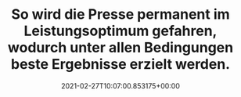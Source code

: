 ---
date: '2021-02-27T10:07:00.853175+00:00'
found_at: '2014-12-24'
found_url: http://www.claas.de/produkte/quaderballenpressen/quadrant3400
title: So wird die Presse permanent im Leistungsoptimum gefahren, wodurch unter allen
  Bedingungen beste Ergebnisse erzielt werden.
---